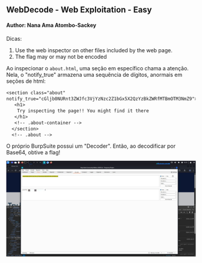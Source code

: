 ## WebDecode - Web Exploitation - Easy
#### Author: Nana Ama Atombo-Sackey

Dicas: 
1. Use the web inspector on other files included by the web page.
2. The flag may or may not be encoded

Ao inspecionar o `about.html`, uma seção em específico chama a atenção. Nela, o "notify_true" armazena uma sequência de dígitos, anormais em seções de html:
```
<section class="about" notify_true="cGljb0NURnt3ZWJfc3VjYzNzc2Z1bGx5X2QzYzBkZWRfMTBmOTM3NmZ9">
   <h1>
    Try inspecting the page!! You might find it there
   </h1>
   <!-- .about-container -->
  </section>
  <!-- .about -->
```

O próprio BurpSuite possui um "Decoder". Então, ao decodificar por Base64, obtive a flag!

<p align="center">
  <img src="imagens/webdecode.jpeg" alt="Decoder do BurpSuite revela flag">
</p>

